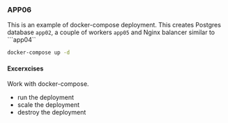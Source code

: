 ### APP06

This is an example of docker-compose deployment. This creates Postgres database ```app02```, a couple of workers ```app05``` and Nginx balancer similar to ```app04`` 
``` bash
docker-compose up -d
```

#### Excerxcises
Work with docker-compose.
- run the deployment
- scale the deployment
- destroy the deployment

